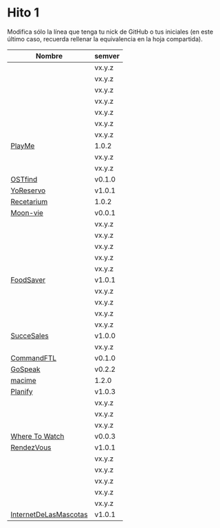 # Hito 1

Modifica sólo la línea que tenga tu nick de GitHub o tus iniciales (en este
último caso, recuerda rellenar la equivalencia en la hoja compartida).

|                                                       Nombre | semver |
|--------------------------------------------------------------|--------|
|                                   <!-- Enlace de A M A M --> | vx.y.z |
|                                <!-- Enlace de @wndypaola --> | vx.y.z |
|                        <!-- Enlace de @khawla-k-banydomi --> | vx.y.z |
|                                    <!-- Enlace de alejbm --> | vx.y.z |
|                                   <!-- Enlace de B A F H --> | vx.y.z |
|                                 <!-- Enlace de kevincamp --> | vx.y.z |
|                                <!-- Enlace de mcarmona99 --> | vx.y.z |
|                                 [PlayMe](https://github.com/Jumacasni/PlayMe) | 1.0.2 |
|                                <!-- Enlace de guillecchm --> | vx.y.z |
|                               <!-- Enlace de D L V H J L --> | vx.y.z |
|                               [OSTfind](https://github.com/jlgallego99/OSTfind) | v0.1.0 |
|          [YoReservo](https://github.com/migueg/CC-Proyecto-21-22) | v1.0.1 |
|                    [Recetarium](https://github.com/jcgq/MII_CC_UGR)| 1.0.2 |
|                    [Moon-vie](https://github.com/LCinder/Moon-vie) | v0.0.1 |
|                                       <!-- Enlace de J M --> | vx.y.z |
|                                       <!-- Enlace de K Z --> | vx.y.z |
|                                 <!-- Enlace de AxelLanda --> | vx.y.z |
|                              <!-- Enlace de DomingoLopez --> | vx.y.z |
|                               <!-- Enlace de MenaBarrera --> | vx.y.z |
|               [FoodSaver](https://github.com/Mil4n0r/CC2021) | v1.0.1 |
|                                     <!-- Enlace de N M D --> | vx.y.z |
|                                       <!-- Enlace de N N --> | vx.y.z |
|                                     <!-- Enlace de O T M --> | vx.y.z |
|                                   <!-- Enlace de P S S L --> | vx.y.z |
|           [SucceSales](https://github.com/Samius1/SucceSaleS)| v1.0.0 |
|                                   <!-- Enlace de Anglepi --> | vx.y.z |
|          [CommandFTL](https://github.com/Anglepi/CommandFTL) | v0.1.0 |
|              [GoSpeak](https://github.com/opolovynka/GoSpeak)| v0.2.2 |
|              [macime](https://github.com/soyjorgeprg/macime) |  1.2.0 |
|              [Planify](https://github.com/Palinkara/Planify) | v1.0.3 |
|                          <!-- Enlace de FernandoRoldan93 --> | vx.y.z |
|                                  <!-- Enlace de JruizD16 --> | vx.y.z |
|                                    <!-- Enlace de jscoba --> | vx.y.z |
| [Where To Watch](https://github.com/Josalmer/where-to-watch) | v0.0.3 |
| [RendezVous](https://github.com/ajalba/rendezvous) | v1.0.1 |
|                                     <!-- Enlace de S M C --> | vx.y.z |
|                                   <!-- Enlace de S V L E --> | vx.y.z |
|                                   <!-- Enlace de Nastard --> | vx.y.z |
|                            <!-- Enlace de carlostorralba --> | vx.y.z |
|                                   <!-- Enlace de vtt0001 --> | vx.y.z |
[InternetDeLasMascotas](https://github.com/ccvaillant1992/InternetDeLasMascotas) | v1.0.1 |
